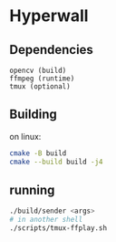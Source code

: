 # Hyperwall

## Dependencies
```
opencv (build)
ffmpeg (runtime)
tmux (optional)
```

## Building
on linux:

```sh
cmake -B build
cmake --build build -j4
```

## running
```sh
./build/sender <args>
# in another shell
./scripts/tmux-ffplay.sh
```
